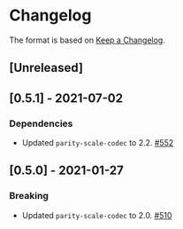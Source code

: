 # Changelog

The format is based on [Keep a Changelog].

[Keep a Changelog]: http://keepachangelog.com/en/1.0.0/

## [Unreleased]

## [0.5.1] - 2021-07-02
### Dependencies
- Updated `parity-scale-codec` to 2.2. [#552](https://github.com/paritytech/parity-common/pull/552)

## [0.5.0] - 2021-01-27
### Breaking
- Updated `parity-scale-codec` to 2.0. [#510](https://github.com/paritytech/parity-common/pull/510)
